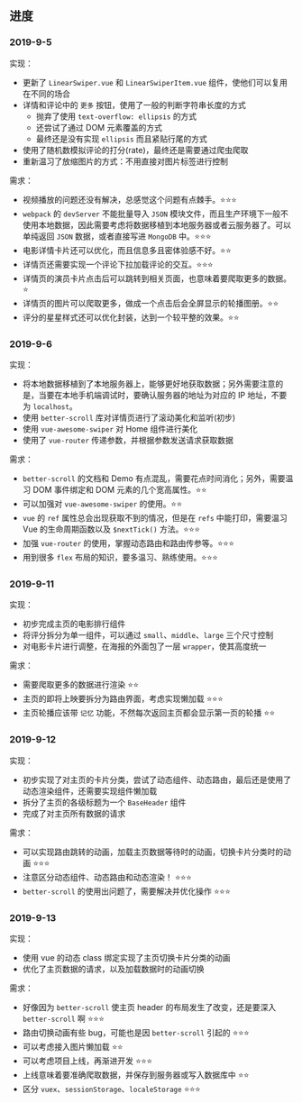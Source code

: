 ## 进度

### 2019-9-5

实现：
+ 更新了 `LinearSwiper.vue` 和 `LinearSwiperItem.vue` 组件，使他们可以复用在不同的场合
+ 详情和评论中的 `更多` 按钮，使用了一般的判断字符串长度的方式
  + 抛弃了使用 `text-overflow: ellipsis` 的方式
  + 还尝试了通过 DOM 元素覆盖的方式
  + 最终还是没有实现 `ellipsis` 而且紧贴行尾的方式
+ 使用了随机数模拟评论的打分(rate)，最终还是需要通过爬虫爬取
+ 重新温习了放缩图片的方式：不用直接对图片标签进行控制

需求：
+ 视频播放的问题还没有解决，总感觉这个问题有点棘手。⭐⭐⭐
+ `webpack` 的 `devServer` 不能批量导入 `JSON` 模块文件，而且生产环境下一般不使用本地数据，因此需要考虑将数据移植到本地服务器或者云服务器了。可以单纯返回 `JSON` 数据，或者直接写进 `MongoDB` 中。⭐⭐⭐
+ 电影详情卡片还可以优化，而且信息多且密体验感不好。⭐⭐
+ 详情页还需要实现一个评论下拉加载评论的交互。⭐⭐⭐
+ 详情页的演员卡片点击后可以跳转到相关页面，也意味着要爬取更多的数据。⭐
+ 详情页的图片可以爬取更多，做成一个点击后会全屏显示的轮播图册。⭐⭐
+ 评分的星星样式还可以优化封装，达到一个较平整的效果。⭐⭐


### 2019-9-6

实现：
+ 将本地数据移植到了本地服务器上，能够更好地获取数据；另外需要注意的是，当要在本地手机端调试时，要确认服务器的地址为对应的 IP 地址，不要为 `localhost`。
+ 使用 `better-scroll` 库对详情页进行了滚动美化和监听(初步)
+ 使用 `vue-awesome-swiper` 对 Home 组件进行美化
+ 使用了 `vue-router` 传递参数，并根据参数发送请求获取数据


需求：
+ `better-scroll` 的文档和 Demo 有点混乱，需要花点时间消化；另外，需要温习 DOM 事件绑定和 DOM 元素的几个宽高属性。⭐⭐
+ 可以加强对 `vue-awesome-swiper` 的使用。⭐⭐
+ `vue` 的 `ref` 属性总会出现获取不到的情况，但是在 `refs` 中能打印，需要温习 Vue 的生命周期函数以及 `$nextTick()` 方法。⭐⭐⭐
+ 加强 `vue-router` 的使用，掌握动态路由和路由传参等。⭐⭐⭐
+ 用到很多 `flex` 布局的知识，要多温习、熟练使用。⭐⭐⭐


### 2019-9-11

实现：
+ 初步完成主页的电影排行组件
+ 将评分拆分为单一组件，可以通过 `small`、`middle`、`large` 三个尺寸控制
+ 对电影卡片进行调整，在海报的外面包了一层 `wrapper`，使其高度统一

需求：
+ 需要爬取更多的数据进行渲染 ⭐⭐
+ 主页的即将上映要拆分为路由界面，考虑实现懒加载 ⭐⭐⭐
+ 主页轮播应该带 `记忆` 功能，不然每次返回主页都会显示第一页的轮播 ⭐⭐

### 2019-9-12

实现：
+ 初步实现了对主页的卡片分类，尝试了动态组件、动态路由，最后还是使用了动态渲染组件，还需要实现组件懒加载
+ 拆分了主页的各级标题为一个 `BaseHeader` 组件
+ 完成了对主页所有数据的请求


需求：
+ 可以实现路由跳转的动画，加载主页数据等待时的动画，切换卡片分类时的动画 ⭐⭐⭐
+ 注意区分动态组件、动态路由和动态渲染！ ⭐⭐⭐
+ `better-scroll` 的使用出问题了，需要解决并优化操作 ⭐⭐⭐


### 2019-9-13

实现：
+ 使用 vue 的动态 class 绑定实现了主页切换卡片分类的动画
+ 优化了主页数据的请求，以及加载数据时的动画切换

需求：
+ 好像因为 `better-scroll` 使主页 header 的布局发生了改变，还是要深入 `better-scroll` 啊 ⭐⭐⭐
+ 路由切换动画有些 bug，可能也是因 `better-scroll` 引起的 ⭐⭐⭐
+ 可以考虑接入图片懒加载 ⭐⭐
+ 可以考虑项目上线，再渐进开发 ⭐⭐⭐
+ 上线意味着要准确爬取数据，并保存到服务器或写入数据库中 ⭐⭐
+ 区分 `vuex`、`sessionStorage`、`localeStorage` ⭐⭐⭐